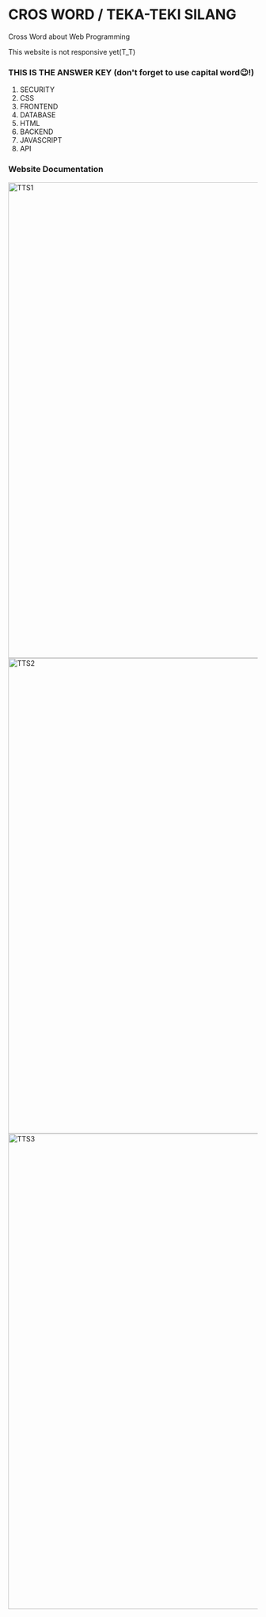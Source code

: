 # CROS WORD / TEKA-TEKI SILANG
Cross Word about Web Programming

This website is not responsive yet(T_T)

### THIS IS THE ANSWER KEY (don't forget to use capital word😉!)
1. SECURITY
2. CSS
3. FRONTEND
4. DATABASE
5. HTML
6. BACKEND
7. JAVASCRIPT
8. API

### Website Documentation
<img width="960" alt="TTS1" src="https://github.com/dewianggitaa/crossWord/assets/95553640/bc04f63a-54a8-4932-a11e-e2f88d72162a">
<img width="960" alt="TTS2" src="https://github.com/dewianggitaa/crossWord/assets/95553640/81cb4d3a-56c8-40dc-9f70-98f7b703e1f8">
<img width="960" alt="TTS3" src="https://github.com/dewianggitaa/crossWord/assets/95553640/8e42814c-6365-43a1-af08-c1687f7c8f01">

